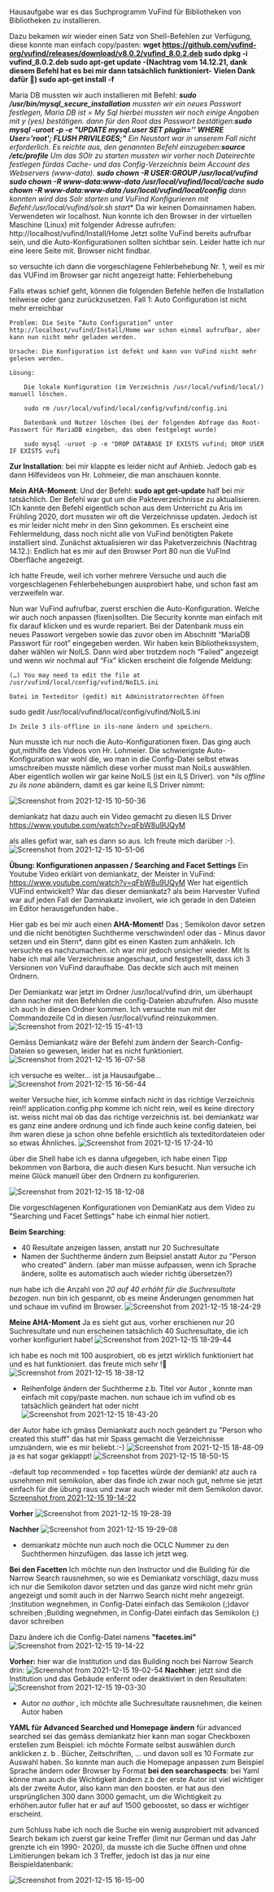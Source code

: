 Hausaufgabe war es das Suchprogramm VuFind für Bibliotheken von Bibliotheken zu installieren. 

Dazu bekamen wir wieder einen Satz von Shell-Befehlen zur Verfügung, diese konnte man einfach copy/pasten:
**wget https://github.com/vufind-org/vufind/releases/download/v8.0.2/vufind_8.0.2.deb
sudo dpkg -i vufind_8.0.2.deb
sudo apt-get update   -(Nachtrag vom 14.12.21, dank diesem Befehl hat es bei mir dann tatsächlich funktioniert- Vielen Dank dafür 🦖)
sudo apt-get install -f**

Maria DB mussten wir auch installieren mit Befehl:
***sudo /usr/bin/mysql_secure_installation**
mussten wir ein neues Passwort festlegen, Maria DB ist = My Sql 
hierbei mussten wir noch einige Angaben mit y (yes) bestätigen.
dann für den Root das Passwort bestätigen:**sudo mysql -uroot -p -e "UPDATE mysql.user SET plugin='' WHERE User='root'; FLUSH PRIVILEGES;"**
Ein Neustart war in unserem Fall nicht erforderlich. Es reichte aus, den genannten Befehl einzugeben:**source /etc/profile**
Um das SOlr zu starten mussten wir vorher noch Dateirechte festlegen fürdas Cache- und das Config-Verzeichnis beim Account des Webservers (www-data).
**sudo chown -R $USER:$GROUP /usr/local/vufind
sudo chown -R www-data:www-data /usr/local/vufind/local/cache
sudo chown -R www-data:www-data /usr/local/vufind/local/config**
dann konnten wird das Solr starten und VuFind Konfigurieren mit Befehl:**/usr/local/vufind/solr.sh start**
Da wir keinen Domainnamen haben. Verwendeten wir localhost. Nun konnte ich den Browser in der virtuellen Maschine (Linux) mit folgender Adresse aufrufen:
http://localhost/vufind/Install/Home
Jetzt sollte VuFind bereits aufrufbar sein, und die Auto-Konfigurationen sollten sichtbar sein.
Leider hatte ich nur eine leere Seite mit. Browser nicht findbar.

so versuchte ich dann die vorgeschlagene Fehlerbehebung Nr. 1, weil es mir das VUFind im Browser gar nicht angezeigt hatte:
Fehlerbehebung

Falls etwas schief geht, können die folgenden Befehle helfen die Installation teilweise oder ganz zurückzusetzen.
Fall 1: Auto Configuration ist nicht mehr erreichbar

    Problem: Die Seite “Auto Configuration” unter http://localhost/vufind/Install/Home war schon einmal aufrufbar, aber kann nun nicht mehr geladen werden.

    Ursache: Die Konfiguration ist defekt und kann von VuFind nicht mehr gelesen werden.

    Lösung:

        Die lokale Konfiguration (im Verzeichnis /usr/local/vufind/local/) manuell löschen.

        sudo rm /usr/local/vufind/local/config/vufind/config.ini

        Datenbank und Nutzer löschen (bei der folgenden Abfrage das Root-Passwort für MariaDB eingeben, das oben festgelegt wurde)

        sudo mysql -uroot -p -e "DROP DATABASE IF EXISTS vufind; DROP USER IF EXISTS vufi

**Zur Installation**:
bei mir klappte es leider nicht auf Anhieb.
Jedoch gab es dann Hilfevideos von Hr. Lohmeier, die man anschauen konnte.

**Mein AHA-Moment**: Und der Befehl: **sudo apt get-update** half bei mir tatsächlich. Der Befehl war gut um die Pakteverzeichnisse zu aktualisieren. ICh kannte den Befehl eigentlich schon 
aus dem Unterricht zu Aris im Frühling 2020, dort mussten wir oft die Verzeichnisse updaten. Jedoch ist es mir leider nicht mehr in den Sinn gekommen.
Es erscheint eine Fehlermeldung, dass noch nicht alle von VuFind benötigten Pakete installiert sind.
Zunächst aktualisieren wir das Paketverzeichnis (Nachtrag 14.12.):
Endlich hat es mir auf den Browser Port 80 nun die VuFInd Oberfläche angezeigt.

Ich hatte Freude, weil ich vorher mehrere Versuche und auch die vorgeschlagenen Fehlerbehebungen ausprobiert habe, und schon fast am verzweifeln war.

Nun war VuFind aufrufbar, zuerst erschien die Auto-Konfiguration. Welche wir auch noch anpassen (fixen)sollten.
Die Security konnte man einfach mit fix darauf klicken und es wurde repariert.
Bei der Datenbank muss ein neues Passwort vergeben sowie das zuvor oben im Abschnitt “MariaDB Passwort für root” eingegeben werden.
Wir haben kein Bibliothekssystem, daher wählen wir NoILS. Dann wird aber trotzdem noch “Failed” angezeigt und wenn wir nochmal auf “Fix” klicken erscheint die folgende Meldung:

    (…) You may need to edit the file at /usr/vufind/local/config/vufind/NoILS.ini

    Datei im Texteditor (gedit) mit Administratorrechten öffnen

sudo gedit /usr/local/vufind/local/config/vufind/NoILS.ini

    In Zeile 3 ils-offline in ils-none ändern und speichern.

Nun musste ich nur noch die Auto-Konfigurationen fixen. Das ging auch gut,mithilfe des Videos von Hr. Lohmeier.
Die schwierigste Auto-Konfiguration war wohl die, wo man in die Config-Datei selbst etwas umschreiben musste nämlich diese
vorher musst man NoiLs auswählen. Aber eigentlich wollen wir gar keine NoiLS (ist ein ILS Driver).
von **ils offline zu ils none* abändern, damit es gar keine ILS Driver nimmt:

![Screenshot from 2021-12-15 10-50-36](https://user-images.githubusercontent.com/90834735/146192793-ee89b8e2-e9f4-4771-bca4-e8d7b119ae7c.png)

demiankatz hat dazu auch ein Video gemacht zu diesen ILS Driver https://www.youtube.com/watch?v=qFbW8u9UQyM

als alles gefixt war, sah es dann so aus. Ich freute mich darüber :-).
![Screenshot from 2021-12-15 10-51-06](https://user-images.githubusercontent.com/90834735/146193562-01443fb2-7c94-4127-a593-c844d8905d92.png)



**Übung: Konfigurationen anpassen / Searching and Facet Settings**
Ein Youtube Video erklärt von demiankatz, der Meister in VuFind: https://www.youtube.com/watch?v=qFbW8u9UQyM
Wer hat eigentlich VUFind entwickelt? War das dieser demiankatz? als beim Harvester Vufind war auf jeden Fall der Daminakatz involiert, wie ich gerade in den Dateien im Editor herausgefunden habe..


Hier gab es bei mir auch einen **AHA-Moment!** Das ; Semikolon davor setzen und die nicht benötigten Suchtherme verschwinden!
oder das - Minus davor setzen und ein Stern*, dann gibt es einen Kasten zum anhäkeln. Ich versuchte es nachzumachen. ich war mir jedoch unsicher wieder.
Mit ls habe ich mal alle Verzeichnisse angeschaut, und festgestellt, dass ich 3 Versionen von VuFind daraufhabe. Das deckte sich auch mit meinen Ordnern.


Der Demiankatz war jetzt im Ordner /usr/local/vufind drin, um überhaupt dann nacher mit den Befehlen die config-Dateien abzufrufen.
Also musste ich auch in diesen Ordner kommen. Ich versuchte nun mit der Commandozeile Cd in diesen /usr/local/vufind reinzukommen.
![Screenshot from 2021-12-15 15-41-13](https://user-images.githubusercontent.com/90834735/146207073-1436cade-1843-46b4-9ad4-a9f0a178330e.png)


Gemäss Demiankatz wäre der Befehl zum ändern der Search-Config-Dateien so gewesen, leider hat es nicht funktioniert.
![Screenshot from 2021-12-15 16-07-58](https://user-images.githubusercontent.com/90834735/146213450-505b7373-8c8a-4ef9-872a-49ade46d2f1e.png)

ich versuche es weiter... ist ja Hausaufgabe...
![Screenshot from 2021-12-15 16-56-44](https://user-images.githubusercontent.com/90834735/146220478-c198ee89-eb11-471d-b84a-2614b4719fcb.png)


weiter Versuche hier, ich komme einfach nicht in das richtige Verzeichnis rein!!
application.config.php komme ich nicht rein, weil es keine directory ist. weiss nicht mal ob das das richtige verzeichnis ist.
bei demiankatz war es ganz eine andere ordnung und ich finde auch keine config dateien, bei ihm waren diese ja schon ohne befehle ersichtlich als texteditordateien oder so etwas Ähnliches.
![Screenshot from 2021-12-15 17-24-10](https://user-images.githubusercontent.com/90834735/146225086-3cb109ee-8c24-42d0-8f0b-d2fe2bc585ab.png)

über die Shell habe ich es danna ufgegeben, ich habe einen Tipp bekommen von Barbora, die auch diesen Kurs besucht. Nun versuche ich meine Glück manuell über den Ordnern zu konfigurerien.

![Screenshot from 2021-12-15 18-12-08](https://user-images.githubusercontent.com/90834735/146233490-a77c58aa-b1e9-4652-8fc7-320f9e7170cb.png)




Die vorgeschlagenen Konfigurationen von DemianKatz aus dem Video zu "Searching und  Facet Settings" habe ich einmal hier notiert.

**Beim Searching**:
- 40 Resultate anzeigen lassen, anstatt nur 20 Suchresultate
- Namen der Suchtherme ändern zum Beipsiel anstatt Autor zu "Person who created" ändern. (aber man müsse aufpassen, wenn ich Sprache ändere, sollte es automatisch auch wieder richtig übersetzen?)

nun habe ich die Anzahl von *20 auf 40 erhöht für die Suchresultate bezogen*. nun bin ich gespannt, ob es meine Änderungen genommen hat und schaue im vufind im Browser.
![Screenshot from 2021-12-15 18-24-29](https://user-images.githubusercontent.com/90834735/146235080-9ec96984-149b-44c8-90f7-610e5681d436.png)

**Meine AHA-Moment** Ja es sieht gut aus, vorher erschienen nur 20 Suchresultate und nun erscheinen tatsächlich 40 Suchresultate, die ich vorher konfiguriert habe!
![Screenshot from 2021-12-15 18-29-44](https://user-images.githubusercontent.com/90834735/146236011-f4fb85b4-7775-45d1-a0ac-ac38f10a7f99.png)

ich habe es noch mit 100 ausprobiert, ob es jetzt wirklich funktioniert hat und es hat funktioniert. das freute mich sehr !🦖
![Screenshot from 2021-12-15 18-38-12](https://user-images.githubusercontent.com/90834735/146237080-a759a9e3-9fff-4a62-9445-acfc1254bc7e.png)





- Reihenfolge ändern der Suchtherme z.b. Titel vor Autor , konnte man einfach mit copy/paste machen. nun schaue ich im vufind ob es tatsächlich geändert hat oder nicht
![Screenshot from 2021-12-15 18-43-20](https://user-images.githubusercontent.com/90834735/146238202-af949680-c7e3-46f6-92de-3a64cbd35c0c.png)

der Autor habe ich gmäss Demiankatz auch noch geändert zu "Person who created this stuff" das hat mir Spass gemacht die Verzeichnisse umzuändern, wie es mir beliebt.:-)
![Screenshot from 2021-12-15 18-48-09](https://user-images.githubusercontent.com/90834735/146239810-38f3ce84-659d-47ee-8679-4f4c228550ea.png)
ja es hat sogar geklappt!
![Screenshot from 2021-12-15 18-50-15](https://user-images.githubusercontent.com/90834735/146239027-738fce42-df6f-4ca2-9b54-6519b06d646e.png)


-default top recommended = top facettes würde der demiank!
atz auch ra
usnehmen mit semikolon, aber das finde ich zwar noch gut, nehme sie jetzt einfach für die übung raus und zwar auch wieder mit dem Semikolon davor.
[Screenshot from 2021-12-15 19-14-22](https://user-images.githubusercontent.com/90834735/146244502-082fd588-3380-47ba-9adf-6b0e498ae634.png)

**Vorher**
![Screenshot from 2021-12-15 19-28-39](https://user-images.githubusercontent.com/90834735/146244647-946d8457-308e-479e-90ac-025804d20f23.png)

**Nachher**
![Screenshot from 2021-12-15 19-29-08](https://user-images.githubusercontent.com/90834735/146244617-24a2d9c2-0dd0-457c-aa32-733fe77bc8a5.png)

- demiankatz möchte nun auch noch die OCLC Nummer zu den Suchthermen hinzufügen. das lasse ich jetzt weg.


**Bei den Facetten**
Ich möchte nun den Instructor und die Building für die Narrow Search rausnehmen, so wie es Demiankatz vorschlägt, dazu muss ich nur die Semikolon davor setzten und das ganze wird nicht mehr grün angezeigt und somit auch in der Narrwo Search nicht mehr angezeigt.
;Institution wegnehmen, in Config-Datei einfach das Semikolon (;)davor schreiben
;Building wegnehmen, in Config-Datei einfach das Semikolon (;) davor schreiben


Dazu ändere ich die Config-Datei namens **"facetes.ini"**
![Screenshot from 2021-12-15 19-14-22](https://user-images.githubusercontent.com/90834735/146242479-ec4194f8-0bce-4bac-bc49-e934d57c2052.png)


**Vorher:** hier war die Institution und das Building noch bei Narrow Search drin:
![Screenshot from 2021-12-15 19-02-54](https://user-images.githubusercontent.com/90834735/146241189-7c08d2e7-cb46-477c-9d6e-f4d3ed5155fe.png)
**Nachher**: jetzt sind die Institution und das Gebäude enfernt oder deaktiviert in den Resultaten:
![Screenshot from 2021-12-15 19-03-30](https://user-images.githubusercontent.com/90834735/146241350-87d0e6cc-7b3e-4fcc-9970-c92750e432ec.png)





- Autor *no author* , ich möchte alle Suchresultate rausnehmen, die keinen Autor haben


**YAML für Advanced Searched und Homepage ändern**
für advanced searched sei das gemäss demiankatz
hier kann man sogar Checkboxen erstellen zum Beispiel: ich möchte Formate selbst auswählen durch anklicken z. b . Bücher, Zeitschriften, ...
und davon soll es 10 Formate zur Auswahl haben.
So konnte man auch die Homepage anpassen zum Beispiel Sprache ändern oder Browser by Format
**bei den searchaspects**: bei Yaml könne man auch die Wichtigkeit ändern z.b  der erste Autor ist viel wichtiger als der zweite Autor, also kann man den boosten.
er hat aus den ursprünglichen 300 dann 3000 gemacht, um  die Wichtigkeit zu erhöhen.autor fuller hat er auf auf 1500 geboostet, so dass er wichtiger erscheint.

zum Schluss habe ich noch die Suche ein wenig ausprobiert mit advanced Search bekam ich zuerst gar keine Treffer (limit nur German und das Jahr grenzte ich ein 1990- 2020), da musste ich die Suche öffnen und ohne Limitierungen bekam ich 3 Treffer, jedoch ist das ja nur eine Beispieldatenbank:


![Screenshot from 2021-12-15 16-15-00](https://user-images.githubusercontent.com/90834735/146212897-d37eae11-8c4f-4809-9124-845c6fdf66c1.png)






